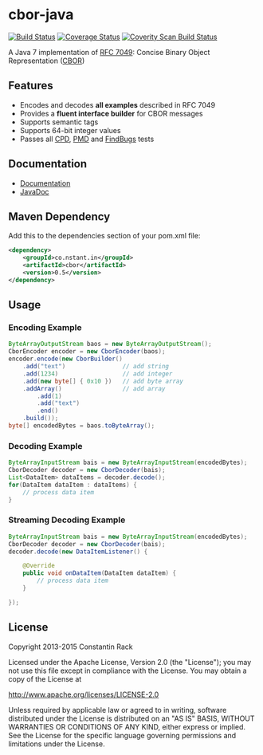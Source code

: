 cbor-java
=========

[![Build Status](https://img.shields.io/travis/c-rack/cbor-java.svg?branch=master&style=flat)](https://travis-ci.org/c-rack/cbor-java)
[![Coverage Status](http://img.shields.io/coveralls/c-rack/cbor-java/master.svg?style=flat)](https://coveralls.io/r/c-rack/cbor-java?branch=master)
[![Coverity Scan Build Status](https://scan.coverity.com/projects/1218/badge.svg)](https://scan.coverity.com/projects/1218)

A Java 7 implementation of [RFC 7049](http://tools.ietf.org/html/rfc7049): Concise Binary Object Representation ([CBOR](http://cbor.io/))

## Features

* Encodes and decodes **all examples** described in RFC 7049
* Provides a **fluent interface builder** for CBOR messages
* Supports semantic tags
* Supports 64-bit integer values
* Passes all [CPD](http://c-rack.github.io/cbor-java/cpd.html), [PMD](http://c-rack.github.io/cbor-java/pmd.html) and [FindBugs](http://c-rack.github.io/cbor-java/findbugs.html) tests

## Documentation

* [Documentation](http://c-rack.github.io/cbor-java/)
* [JavaDoc](http://c-rack.github.io/cbor-java/apidocs/index.html)

## Maven Dependency

Add this to the dependencies section of your pom.xml file:

```xml
<dependency>
    <groupId>co.nstant.in</groupId>
    <artifactId>cbor</artifactId>
    <version>0.5</version>
</dependency>
```

## Usage

### Encoding Example

```java
ByteArrayOutputStream baos = new ByteArrayOutputStream();
CborEncoder encoder = new CborEncoder(baos);
encoder.encode(new CborBuilder()
    .add("text")                // add string
    .add(1234)                  // add integer
    .add(new byte[] { 0x10 })   // add byte array
    .addArray()                 // add array
        .add(1)
        .add("text")
        .end()
    .build());
byte[] encodedBytes = baos.toByteArray();
```

### Decoding Example

```java
ByteArrayInputStream bais = new ByteArrayInputStream(encodedBytes);
CborDecoder decoder = new CborDecoder(bais);
List<DataItem> dataItems = decoder.decode();
for(DataItem dataItem : dataItems) {
    // process data item
}
```

### Streaming Decoding Example

```java
ByteArrayInputStream bais = new ByteArrayInputStream(encodedBytes);
CborDecoder decoder = new CborDecoder(bais);
decoder.decode(new DataItemListener() {

    @Override
    public void onDataItem(DataItem dataItem) {
        // process data item
    }

});
```

## License

Copyright 2013-2015 Constantin Rack

Licensed under the Apache License, Version 2.0 (the "License"); you may not use this file except in compliance with the License. You may obtain a copy of the License at

   http://www.apache.org/licenses/LICENSE-2.0

Unless required by applicable law or agreed to in writing, software distributed under the License is distributed on an "AS IS" BASIS, WITHOUT WARRANTIES OR CONDITIONS OF ANY KIND, either express or implied. See the License for the specific language governing permissions and limitations under the License.
